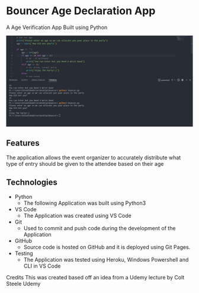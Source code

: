 # Bouncer Age Declaration App

A Age Verification App Built using Python

![Application](https://github.com/trevthedev777/Bouncer/blob/master/assets/Img/Bouncer%20App.png?raw=true)


## Features

The application allows the event organizer to accurately distribute what type of entry should be given to the attendee based on their age

## Technologies

- Python
    - The following Application was built using Python3
- VS Code
    - The Application was created using VS Code
- Git
    - Used to commit and push code during the development of the Application
- GitHub
    - Source code is hosted on GitHub and it is deployed using Git Pages.
- Testing
    - The Application was tested using Heroku, Windows Powershell and CLI in VS Code

Credits
This was created based off an idea from a Udemy lecture by Colt Steele Udemy
